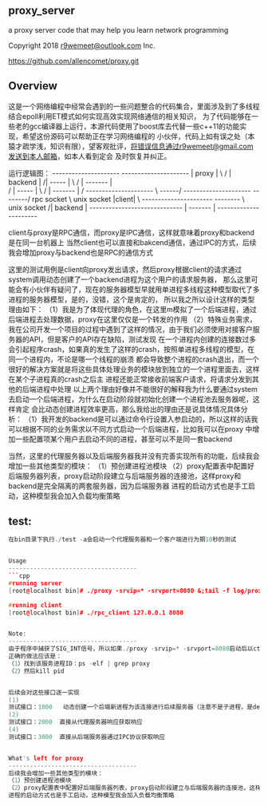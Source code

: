 proxy_server
------------------------------------
a proxy server code that may help you learn network programming

Copyright 2018 r9wemeet@outlook.com Inc.

https://github.com/allencomet/proxy.git

Overview
--------
这是一个网络编程中经常会遇到的一些问题整合的代码集合，里面涉及到了多线程结合epoll利用ET模式如何实现高效实现网络通信的相关知识，
为了代码能够在一些老的gcc编译器上运行，本源代码使用了boost库去代替一些c++11的功能实现，希望这份源码可以帮助正在学习网络编程的
小伙伴，代码上如有误之处（本猿才疏学浅，知识有限），望客观批评，将错误信息通过r9wemeet@gmail.com发送到本人邮箱，如本人看到定会
及时恢复并纠正。

运行逻辑图：
            ---------------------                 ---------------------
            |      proxy        | \		/ |	backend       |
           /|	   -----	|  \	       /  |	-------	      |		  
          / |      -----        |   \         /   |     -------       |
	 /  ---------------------    \ ------/    ---------------------
--------/ rpc socket			      \	unix socket	
|client|			       \				 ----------------------
--------			        \	unix socket		/|	backend	      |
					 \-----------------------------  |	-------	      |
									 ----------------------


client与proxy是RPC通信，而proxy是IPC通信，这样就意味着proxy和backend是在同一台机器上
当然client也可以直接和bakcend通信，通过IPC的方式，后续我会增加proxy与backend也是RPC的通信方式

这里的测试用例是client向proxy发出请求，然后proxy根据client的请求通过system调用动态创建了一个backend进程为这个用户的请求服务器，
那么这里可能会有小伙伴有疑问了，现在的服务器模型早就用单进程多线程这种模型取代了多进程的服务器模型，是的，没错，这个是肯定的，
所以我之所以设计这样的类型理由如下：
（1）我是为了体现代理的角色，在这里m模拟了一个后端进程，通过后端进程去处理数据，proxy在这里仅仅是一个转发的作用
（2）特殊业务需求，我在公司开发一个项目的过程中遇到了这样的情况，由于我们必须使用对接客户服务器的API，但是客户的API存在缺陷，测试发现
在一个进程内创建的连接数过多会引起程序crash，如果真的发生了这样的crash，按照单进程多线程的模型，在同一个进程内，不论是哪一个线程的崩溃
都会导致整个进程的crash退出，而一个很好的解决方案就是将这些具体处理业务的模块放到独立的一个进程里面去，这样在某个子进程真的crash之后主
进程还能正常接收前端客户请求，将请求分发到其他的后端进程中处理
	以上两个理由好像并不能很好的解释我为什么要通过system去启动一个后端进程，为什么在启动阶段就初始化创建一个进程池去服务器呢，这样肯定
会比动态创建进程效率更高，那么我给出的理由还是说具体情况具体分析：
（1）我开发的backend是可以通过命令行设置入参启动的，所以这样的话我可以根据不同的业务需求以不同方式启动一个后端进程，比如我可以在proxy
中增加一些配置项某个用户去启动不同的进程，甚至可以不是同一套backend

当然，这里的代理服务器以及后端服务器我并没有完善实现所有的功能，后续我会增加一些其他类型的模块：
（1）预创建进程池模块
（2）proxy配置表中配置好后端服务器列表，proxy启动阶段建立与后端服务器的连接池，这样proxy和backend是完全隔离的两套服务器，因为后端服务器
进程的启动方式也是手工启动，这种模型我会加入负载均衡策略



test:
------------------------------------
```cpp
在bin目录下执行./test -a会启动一个代理服务器和一个客户端进行为期10秒的测试


Usage
------------------------------------
```cpp
#running server
[root@localhost bin]# ./proxy -srvip=* -srvport=8080 &;tail -f log/proxy.INFO

#running client
[root@localhost bin]# ./rpc_client 127.0.0.1 8080


Note:
------------------------------------
由于程序中捕获了SIG_INT信号，所以如果./proxy -srvip=* -srvport=8080启动后以ctrl+c方式尝试停止程序运行是行不通的，
正确的做法应该是：
（1）找到该服务进程ID：ps -elf | grep proxy 
（2）然后kill pid


后续会对这些接口逐一实现
(1)
测试接口：1000	动态创建一个后端新进程为该连接进行后续服务器（注意不是子进程，是detach后的子进程，即与当前的进程没有关系）
(2)
测试接口：2000  直接从代理服务器响应获取响应
(4)
测试接口：3000  直接从后端服务器通过IPC协议获取响应


What's left for proxy
------------------------------------
后续我会增加一些其他类型的模块：
（1）预创建进程池模块
（2）proxy配置表中配置好后端服务器列表，proxy启动阶段建立与后端服务器的连接池，这样proxy和backend是完全隔离的两套服务器，因为后端服务器
进程的启动方式也是手工启动，这种模型我会加入负载均衡策略
